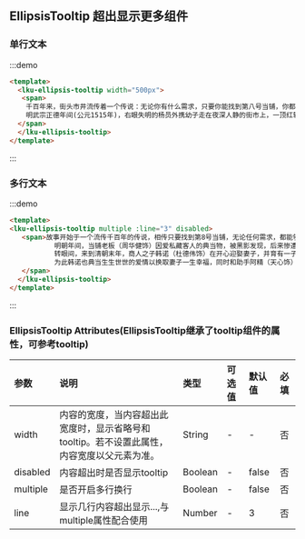 ## EllipsisTooltip 超出显示更多组件
### 单行文本
:::demo
```html
<template>
  <lku-ellipsis-tooltip width="500px">
   <span>
    千百年来，街头市井流传着一个传说：无论你有什么需求，只要你能找到第八号当铺，你都能如愿以偿。
    明武宗正德年间(公元1515年)，右眼失明的杨员外携幼子走在夜深人静的街市上，一顶红轿穿空越境领着他们到了豪门巨厦前，杨大爷忐忑推开大门，再次访见“第八号当铺”老板，上次典当右眼救回布庄生意，这次却只能用儿子的脑交换万两黄金，以求赎回祖宅。
  </span>
  </lku-ellipsis-tooltip>
</template>
```
:::

### 多行文本
:::demo
```html
<template>
<lku-ellipsis-tooltip multiple :line="3" disabled>
   <span>故事开始于一个流传千百年的传说，相传只要找到第8号当铺，无论任何需求，都能够如愿以偿，但必须付出等值的代价。第8号当铺其实是黑暗世界的主宰─黑影的阴谋。黑影利用人类无尽的贪婪和欲望，引诱人们前来交易，最终是想收取人类的灵魂，达成控制世界的目的。当铺老板由黑影亲自挑选，一旦成为当铺老板，除了可以预知未来和长生不死，更有享之不尽的荣华富贵，但绝不能动的便是当铺里客人的典当物。
           明朝年间，当铺老板（周华健饰）因爱私藏客人的典当物，被黑影发现，后来惨遭烈火焚身而死。失去老板的第8号当铺因此暂时在人世间销声匿迹，黑影只好重新挑选新任老板。
           转眼间，来到清朝末年，商人之子韩诺（杜德伟饰）在开心迎娶妻子，并育有一子后，却被黑暗势力选中为下任当铺主人。面临魔鬼以儿子面貌出现，威胁韩诺要求其帮忙管理当铺，不答应就伤害其家人。他虽不愿屈服却遭受黑影接二连三的胁迫，为了家人安危，韩诺在无可奈何之下答应，开始了他为魔鬼做事的日子。
           为此韩诺也典当生生世世的爱情以换取妻子一生幸福，同时和助手阿精（天心饰）一起成为长生不老的“第8号当铺”主人。他站在人性的尽头、欲望的深渊之间，一手掌管欲望与灵魂的黑暗交易，外表虽冷酷无情，但人性未失的韩诺，最后能否摆脱黑暗势力的控制呢？
   </span>
  </lku-ellipsis-tooltip>
</template>
```
:::
### EllipsisTooltip Attributes(EllipsisTooltip继承了tooltip组件的属性，可参考tooltip)

| 参数      | 说明                                                          | 类型     | 可选值 | 默认值 | 必填 |
| :-------- | :------------------------------------------------------------ | :------- | :----- | :----- | :--- |
| width     | 内容的宽度，当内容超出此宽度时，显示省略号和tooltip。若不设置此属性，内容宽度以父元素为准。| String   | -      | -      | 否   |
| disabled    | 内容超出时是否显示tooltip | Boolean                             | -      | false     | 否   |
| multiple  |    是否开启多行换行                 |  Boolean | -      | false   | 否   |
| line       |     显示几行内容超出显示...,与multiple属性配合使用         | Number  | -       | 3       | 否                              | Boolean  | -      | false  | 否   |
